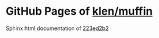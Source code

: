 GitHub Pages of [klen/muffin](https://github.com/klen/muffin.git)
===
Sphinx html documentation of [223ed2b2](https://github.com/klen/muffin/tree/223ed2b277484f5f4a3e46baab0ad617dab986a0)
